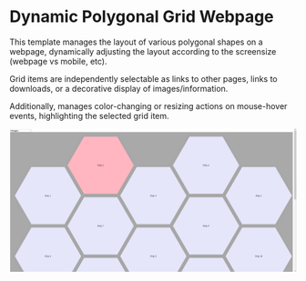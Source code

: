 # Dynamic Polygonal Grid Webpage

This template manages the layout of various polygonal shapes on a webpage, dynamically adjusting the layout according to the screensize (webpage vs mobile, etc).

Grid items are independently selectable as links to other pages, links to downloads, or a decorative display of images/information.

Additionally, manages color-changing or resizing actions on mouse-hover events, highlighting the selected grid item.

![Example Screenshot](docs/polygonal-grid.png)